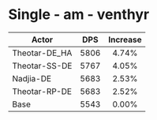 # Single - am - venthyr
| Actor | DPS | Increase |
|---|:---:|:---:|
|Theotar-DE_HA|5806|4.74%|
|Theotar-SS-DE|5767|4.05%|
|Nadjia-DE|5683|2.53%|
|Theotar-RP-DE|5683|2.52%|
|Base|5543|0.00%|
